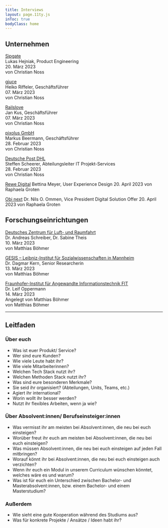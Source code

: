 ```yaml
---
title: Interviews
layout: page.11ty.js
inToc: true
bodyClass: home
---
```


## Unternehmen

[Sipgate](https://www.sipgate.de)  
Lukas Hejniak, Product Engineering  
20. März 2023  
von Christian Noss

[gjuce](https://www.gjuce.com)  
Heiko Riffeler, Geschäftsführer  
07. März 2023  
von Christian Noss

[Railslove](https://railslove.com)  
Jan Kus, Geschäftsführer  
07. März 2023  
von Christian Noss

[pixolus GmbH](https://pixolus.de)  
Markus Beermann, Geschäftsführer  
28. Februar 2023  
von Christian Noss

[Deutsche Post DHL](https://www.dhl.de)  
Steffen Scheerer, Abteilungsleiter IT Projekt-Services  
28. Februar 2023  
von Christian Noss

[Rewe Digital](https://www.rewe-digital.com/de)
Bettina Meyer, User Experience Design
20. April 2023
von Raphaela Groten

[Obi next](https://jobs.obi.de)
Dr. Nils O. Ommen, Vice President Digital Solution Offer
20. April 2023
von Raphaela Groten

## Forschungseinrichtungen
[Deutsches Zentrum für Luft- und Raumfahrt](https://www.dlr.de/de)  
Dr. Andreas Schreiber, Dr. Sabine Theis  
10. März 2023  
von Matthias Böhmer

[GESIS – Leibniz-Institut für Sozialwissenschaften in Mannheim](https://www.gesis.org/home)  
Dr. Dagmar Kern, Senior Researcherin  
13. März 2023  
von Matthias Böhmer

[Fraunhofer-Institut für Angewandte Informationstechnik FIT](https://www.fit.fraunhofer.de)  
Dr. Leif Oppermann  
14. März 2023  
Angelegt von Matthias Böhmer  
von Matthias Böhmer

--- 

## Leitfaden

### Über euch
- Was ist euer Produkt/ Service?
- Wer sind eure Kunden?
- Wie viele Leute habt ihr?
- Wie viele Mitarbeiterinnen?
- Welchen Tech Stack nutzt ihr?
- Welchen Methoden Stack nutzt ihr?
- Was sind eure besonderen Merkmale?
- Sie seid ihr organisiert? (Abteilungen, Units, Teams, etc.)
- Agiert ihr international?
- Worin wollt ihr besser werden?
- Nutzt ihr flexibles Arbeiten, wenn ja wie?

### Über Absolvent:innen/ Berufseinsteiger:innen
- Was vermisst ihr am meisten bei Absolvent:innen, die neu bei euch einsteigen?
- Worüber freut ihr euch am meisten bei Absolvent:innen, die neu bei euch einsteigen?
- Was müssen Absolvent:innen, die neu bei euch einsteigen auf jeden Fall mitbringen?
- Worauf könnt ihr bei Absolvent:innen, die neu bei euch einsteigen auch verzichten?
- Wenn ihr euch ein Modul in unserem Curriculum wünschen könntet, welches wäre es und warum?
- Was ist für euch ein Unterschied zwischen Bachelor- und Masterabsolvent:innen, bzw. einem Bachelor- und einem Masterstudium?

### Außerdem
- Wie sieht eine gute Kooperation während des Studiums aus?
- Was für konkrete Projekte / Ansätze / Ideen habt ihr?